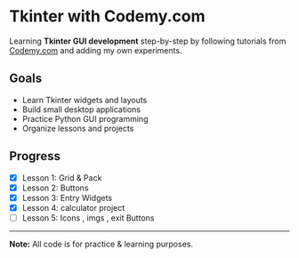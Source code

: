 # Tkinter with Codemy.com 

Learning **Tkinter GUI development** step-by-step by following tutorials from [Codemy.com](https://www.youtube.com/c/Codemycom) and adding my own experiments.

## Goals
- Learn Tkinter widgets and layouts
- Build small desktop applications
- Practice Python GUI programming
- Organize lessons and projects


## Progress
- [x] Lesson 1: Grid & Pack
- [x] Lesson 2: Buttons
- [x] Lesson 3: Entry Widgets
- [x] Lesson 4: calculator project
- [ ] Lesson 5: Icons , imgs , exit Buttons
---
 **Note:** All code is for practice & learning purposes.
